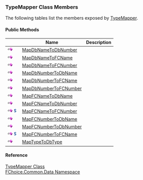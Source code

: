 ﻿### TypeMapper Class Members

The following tables list the members exposed by [TypeMapper](FChoice.Common~FChoice.Common.Data.TypeMapper.md).

#### Public Methods

|   | Name | Description |
| --- | --- | --- |
| ![Public Method](dotnetimages/publicMethod.png) | [MapDbNameToDbNumber](FChoice.Common~FChoice.Common.Data.TypeMapper~MapDbNameToDbNumber.md) |   |
| ![Public Method](dotnetimages/publicMethod.png) | [MapDbNameToFCName](FChoice.Common~FChoice.Common.Data.TypeMapper~MapDbNameToFCName.md) |   |
| ![Public Method](dotnetimages/publicMethod.png) | [MapDbNameToFCNumber](FChoice.Common~FChoice.Common.Data.TypeMapper~MapDbNameToFCNumber.md) |   |
| ![Public Method](dotnetimages/publicMethod.png) | [MapDbNumberToDbName](FChoice.Common~FChoice.Common.Data.TypeMapper~MapDbNumberToDbName.md) |   |
| ![Public Method](dotnetimages/publicMethod.png) | [MapDbNumberToFCName](FChoice.Common~FChoice.Common.Data.TypeMapper~MapDbNumberToFCName.md) |   |
| ![Public Method](dotnetimages/publicMethod.png) | [MapDbNumberToFCNumber](FChoice.Common~FChoice.Common.Data.TypeMapper~MapDbNumberToFCNumber.md) |   |
| ![Public Method](dotnetimages/publicMethod.png) | [MapFCNameToDbName](FChoice.Common~FChoice.Common.Data.TypeMapper~MapFCNameToDbName.md) |   |
| ![Public Method](dotnetimages/publicMethod.png) | [MapFCNameToDbNumber](FChoice.Common~FChoice.Common.Data.TypeMapper~MapFCNameToDbNumber.md) |   |
| ![Public Method](dotnetimages/publicMethod.png)![static (Shared in Visual Basic)](dotnetimages/static.png) | [MapFCNameToFCNumber](FChoice.Common~FChoice.Common.Data.TypeMapper~MapFCNameToFCNumber.md) |   |
| ![Public Method](dotnetimages/publicMethod.png) | [MapFCNumberToDbName](FChoice.Common~FChoice.Common.Data.TypeMapper~MapFCNumberToDbName.md) |   |
| ![Public Method](dotnetimages/publicMethod.png) | [MapFCNumberToDbNumber](FChoice.Common~FChoice.Common.Data.TypeMapper~MapFCNumberToDbNumber.md) |   |
| ![Public Method](dotnetimages/publicMethod.png)![static (Shared in Visual Basic)](dotnetimages/static.png) | [MapFCNumberToFCName](FChoice.Common~FChoice.Common.Data.TypeMapper~MapFCNumberToFCName.md) |   |
| ![Public Method](dotnetimages/publicMethod.png) | [MapTypeToDbType](FChoice.Common~FChoice.Common.Data.TypeMapper~MapTypeToDbType.md) |   |





#### Reference

[TypeMapper Class](FChoice.Common~FChoice.Common.Data.TypeMapper.md)  
[FChoice.Common.Data Namespace](FChoice.Common~FChoice.Common.Data_namespace.md)